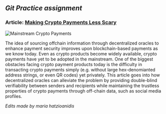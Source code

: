 ## *Git Practice assignment*

### **Article**: [Making Crypto Payments Less Scary](https://hackernoon.com/making-crypto-payments-less-scary-pjv3z2f?ref=hackernoon.com)

![Mainstream Crypto Payments](https://firebasestorage.googleapis.com/v0/b/hackernoon-app.appspot.com/o/images%2FJTw2M3rQabaxNg3EFoNIxjmC1ZB3-tqt3zrk.png?alt=media&token=947ef872-0b8b-4464-a962-af292ff1dca8)

The idea of sourcing offchain information through decentralized oracles to enhance payment security improves upon blockchain-based payments as we know today. Even as crypto products become widely available, crypto payments have yet to be adopted in the mainstream. One of the biggest obstacles facing crypto payment products today is the difficulty in transacting crypto payments simply (e.g. without large hex-denomianted address strings, or even QR codes) yet privately. This article goes into how decentralized oracles can alleviate the problem by providing double-blind verifiability between senders and recipients while maintaining the trustless properties of crypto payments through off-chain data, such as social media profiles.


*Edits made by maria hatzioanidis*